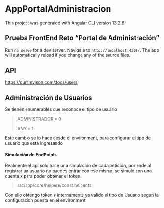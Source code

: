 # AppPortalAdministracion

This project was generated with [Angular CLI](https://github.com/angular/angular-cli) version 13.2.6.

## Prueba FrontEnd Reto “Portal de Administración”

Run `ng serve` for a dev server. Navigate to `http://localhost:4200/`. The app will automatically reload if you change
any of the source files.

## API
https://dummyjson.com/docs/users

## Administración de Usuarios
Se tienen enumerables que reconoce el tipo de usuario
> ADMINISTRADOR = 0
> 
> ANY = 1

Este cambio se lo hace desde el environment, para configurar el tipo de usuario que está ingresando

#### Simulación de EndPoints
Realmente el api solo hace una simulación de cada petición, por ende al registrar un usuario no puedes entrar con ese mismo,
se simuló con una cuenta `X` para poder obtener el token.

>src/app/core/helpers/const.helper.ts

Con ello obtengo token e internamente ya valido el tipo de Usuario segun la configuracion puesta en el environment
